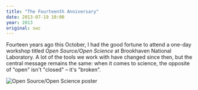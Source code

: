 ```yaml
---
title: "The Fourteenth Anniversary"
date: 2013-07-19 10:00
year: 2013
original: swc
---
```

<p>
  Fourteen years ago this October,
  I had the good fortune to attend a one-day workshop titled <em>Open Source/Open Science</em>
  at Brookhaven National Laboratory.
  A lot of the tools we work with have changed since then,
  but the central message remains the same:
  when it comes to science,
  the opposite of "open" isn't "closed" – it's "broken".
</p>
<p>
  <img src="{{'/files/2013/07/brookhaven-open-source-open-science-1999.jpg' | relative_url}}" alt="Open Source/Open Science poster" />
</p>

